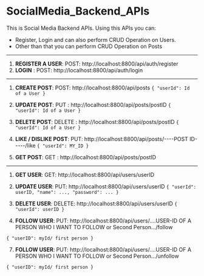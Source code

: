 # SocialMedia_Backend_APIs
This is Social Media Backend APIs. Using this APIs you can:
- Register, Login and can also perform CRUD Operation on Users.
- Other than that you can perform CRUD Operation on Posts

***

1. **REGISTER A USER**: POST: http://localhost:8800/api/auth/register
2. **LOGIN**          : POST: http://localhost:8800/api/auth/login

***

1. **CREATE POST**:     POST: http://localhost:8800/api/posts
`{
  "userId": Id of a User
}`

2. **UPDATE POST**:     PUT : http://localhost:8800/api/posts/postID
`{
  "userId": Id of a User
}`

3. **DELETE POST**:     DELETE : http://localhost:8800/api/posts/postID
`{
  "userId": Id of a User
}`

4. **LIKE / DISLIKE POST**: PUT: http://localhost:8800/api/posts/----POST ID-----/like
`{
    "userId": MY_ID
}`

5. **GET POST**:        GET : http://localhost:8800/api/posts/postID
***

1. **GET USER**:    GET: http://localhost:8800/api/users/userID

2. **UPDATE USER**: PUT: http://localhost:8800/api/users/userID
`{
  "userId": userID,
  "name": ...,
  "password": ...
}`

3. **DELETE USER**: DELETE: http://localhost:8800/api/users/userID 
`{
  "userId": userID
}`

5. **FOLLOW USER**: PUT: http://localhost:8800/api/users/....USER-ID OF A PERSON WHO I WANT TO FOLLOW or Second Person.../follow

`{
  "userID": myId/ first person
}`

7. **FOLLOW USER**: PUT: http://localhost:8800/api/users/....USER-ID OF A PERSON WHO I WANT TO FOLLOW or Second Person.../unfollow
   
  `{
    "userID": myId/ first person
  }`











